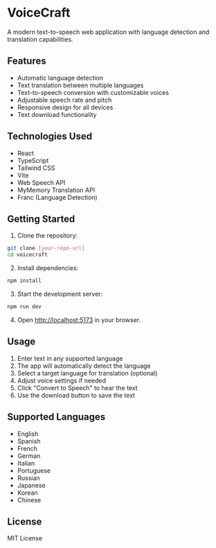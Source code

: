 # VoiceCraft

A modern text-to-speech web application with language detection and translation capabilities.

## Features

- Automatic language detection
- Text translation between multiple languages
- Text-to-speech conversion with customizable voices
- Adjustable speech rate and pitch
- Responsive design for all devices
- Text download functionality

## Technologies Used

- React
- TypeScript
- Tailwind CSS
- Vite
- Web Speech API
- MyMemory Translation API
- Franc (Language Detection)

## Getting Started

1. Clone the repository:
```bash
git clone [your-repo-url]
cd voicecraft
```

2. Install dependencies:
```bash
npm install
```

3. Start the development server:
```bash
npm run dev
```

4. Open [http://localhost:5173](http://localhost:5173) in your browser.

## Usage

1. Enter text in any supported language
2. The app will automatically detect the language
3. Select a target language for translation (optional)
4. Adjust voice settings if needed
5. Click "Convert to Speech" to hear the text
6. Use the download button to save the text

## Supported Languages

- English
- Spanish
- French
- German
- Italian
- Portuguese
- Russian
- Japanese
- Korean
- Chinese

## License

MIT License 
